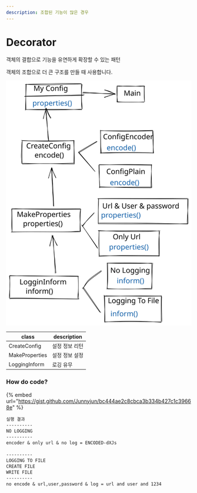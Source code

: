```yaml
---
description: 조합된 기능이 많은 경우
---
```


# Decorator

객체의 결합으로 기능을 유연하게 확장할 수 있는 패턴

객체의 조합으로 더 큰 구조를 만들 때 사용합니다.

<img src="../../.gitbook/assets/file.drawing (2) (1) (1).svg" alt="" class="gitbook-drawing">

| class          | description |
| -------------- | ----------- |
| CreateConfig   | 설정 정보 리턴    |
| MakeProperties | 설정 정보 설정    |
| LoggingInform  | 로깅 유무       |

### How do code?

{% embed url="https://gist.github.com/Junnyjun/bc444ae2c8cbca3b334b427c1c39668e" %}

```
실행 결과
----------
NO LOGGING
----------
encoder & only url & no log = ENCODED-dXJs

----------
LOGGING TO FILE
CREATE FILE
WRITE FILE
----------
no encode & url,user,password & log = url and user and 1234
```
